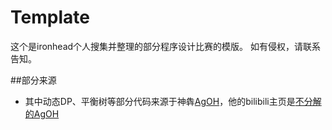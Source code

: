 # Template
这个是ironhead个人搜集并整理的部分程序设计比赛的模版。
如有侵权，请联系告知。

##部分来源

- 其中动态DP、平衡树等部分代码来源于神犇[AgOH](https://github.com/StableAgOH/Code-Warehouse-for-AgOH)，他的bilibili主页是[不分解的AgOH](https://space.bilibili.com/120174936)

